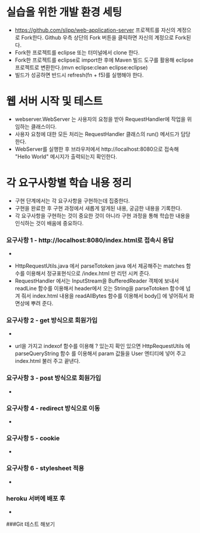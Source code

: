 # 실습을 위한 개발 환경 세팅
* https://github.com/slipp/web-application-server 프로젝트를 자신의 계정으로 Fork한다. Github 우측 상단의 Fork 버튼을 클릭하면 자신의 계정으로 Fork된다.
* Fork한 프로젝트를 eclipse 또는 터미널에서 clone 한다.
* Fork한 프로젝트를 eclipse로 import한 후에 Maven 빌드 도구를 활용해 eclipse 프로젝트로 변환한다.(mvn eclipse:clean eclipse:eclipse)
* 빌드가 성공하면 반드시 refresh(fn + f5)를 실행해야 한다.

# 웹 서버 시작 및 테스트
* webserver.WebServer 는 사용자의 요청을 받아 RequestHandler에 작업을 위임하는 클래스이다.
* 사용자 요청에 대한 모든 처리는 RequestHandler 클래스의 run() 메서드가 담당한다.
* WebServer를 실행한 후 브라우저에서 http://localhost:8080으로 접속해 "Hello World" 메시지가 출력되는지 확인한다.

# 각 요구사항별 학습 내용 정리
* 구현 단계에서는 각 요구사항을 구현하는데 집중한다. 
* 구현을 완료한 후 구현 과정에서 새롭게 알게된 내용, 궁금한 내용을 기록한다.
* 각 요구사항을 구현하는 것이 중요한 것이 아니라 구현 과정을 통해 학습한 내용을 인식하는 것이 배움에 중요하다. 

### 요구사항 1 - http://localhost:8080/index.html로 접속시 응답
* 
- HttpRequestUtils.java 에서 parseTotoken java 에서 제공해주는 matches 함수를 이용해서 정규표현식으로 /index.html 만 리턴 시켜 준다.
- RequestHandler 에서는 InputStream을 BufferedReader 객체에 보내서  readLine 함수를 이용해서 header에서 오는 String을 
  parseTotoken 함수에 넘겨 줘서 index.html 내용을 readAllBytes 함수를 이용해서  body[] 에 넣어줘서 화면상에 뿌려 준다.

### 요구사항 2 - get 방식으로 회원가입
* 
- url을 가지고 indexof 함수를 이용해 ? 있는지 확인 있으면 HttpRequestUtils 에 parseQueryString 함수 를 이용해서 param 값들을  User 엔티티에 넣어 주고 index.html 불러 주고 끝낸다.
  

### 요구사항 3 - post 방식으로 회원가입
* 

### 요구사항 4 - redirect 방식으로 이동
* 

### 요구사항 5 - cookie
* 

### 요구사항 6 - stylesheet 적용
* 

### heroku 서버에 배포 후
* 


###Git 테스트 해보기